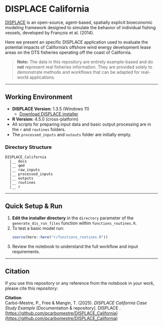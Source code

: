# DISPLACE California

[DISPLACE](https://displace-project.org) is an open-source, agent-based, spatially explicit bioeconomic modeling framework designed to simulate the behavior of individual fishing vessels, developed by François et al. (2014).  

Here we present an specific DISPLACE application used to evaluate the potential impacts of California’s offshore wind energy development lease areas on the DTS fisheries operating off the coast of California.  

> **Note:** The data in this repository are entirely example-based and do **not** represent real fisheries information. They are provided solely to demonstrate methods and workflows that can be adapted for real-world applications.

---

## Working Environment

- **DISPLACE Version:** 1.3.5 (Windows 11)
  - [Download DISPLACE installer](https://displace-project.org/blog/download/)
- **R Version:** 4.5.0 (cross-platform)
- All scripts for preparing input data and basic output processing are in the `r` and `routines` folders.
- The `processed_inputs` and `outouts` folder are initially empty.

### Directory Structure

```
DISPLACE_California
  |__ docs
  |__ qmd
  |__ raw_inputs
  |__ processed_inputs
  |__ outputs
  |__ routines
  |__ r
```

---

## Quick Setup & Run

1. **Edit the installer directory** in the `directory` parameter of the `generate_dis_run_files` function within `functions_routines.R`.
2. To test a basic model run:
    ```r
    source(here::here("r/functions_routines.R"))
    ```
3. Review the notebook to understand the full workflow and input requirements.

---

## Citation

If you use this repository or any reference from the notebook in your work, please cite this repository:  

**Citation**  
Carbó-Mestre, P., Free & Mangin, T. (2025). *DISPLACE California Case Study Example* [Documentation & repository]. DISPLACE . [https://github.com/pcarbomestre/DISPLACE_California](https://github.com/pcarbomestre/DISPLACE_California)
